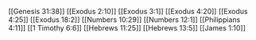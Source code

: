 [[Genesis 31:38]]
[[Exodus 2:10]]
[[Exodus 3:1]]
[[Exodus 4:20]]
[[Exodus 4:25]]
[[Exodus 18:2]]
[[Numbers 10:29]]
[[Numbers 12:1]]
[[Philippians 4:11]]
[[1 Timothy 6:6]]
[[Hebrews 11:25]]
[[Hebrews 13:5]]
[[James 1:10]]
